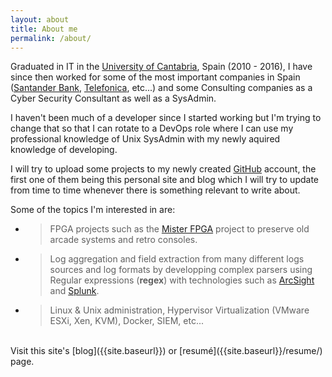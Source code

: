 ```yaml
---
layout: about
title: About me
permalink: /about/
---
```


Graduated in IT in the [University of Cantabria](https://web.unican.es/en/), Spain (2010 - 2016), I have since then worked for some of the most important companies in Spain ([Santander Bank](https://www.santander.com/en/), [Telefonica](https://www.telefonica.com/en/), etc...) and some Consulting companies as a Cyber Security Consultant as well as a SysAdmin. 

I haven't been much of a developer since I started working but I'm trying to change that so that I can rotate to a DevOps role where I can use my professional knowledge of Unix SysAdmin with my newly aquired knowledge of developing.

I will try to upload some projects to my newly created [GitHub](https://github.com/draz1c) account, the first one of them being this personal site and blog which I will try to update from time to time whenever there is something relevant to write about.

Some of the topics I'm interested in are:

- > FPGA projects such as the [Mister FPGA](https://github.com/MiSTer-devel/Main_MiSTer/wiki) project to preserve old arcade systems and retro consoles.

- > Log aggregation and field extraction from many different logs sources and log formats by developping complex parsers using Regular expressions (**regex**) with technologies such as [ArcSight](https://en.wikipedia.org/wiki/ArcSight) and [Splunk](https://en.wikipedia.org/wiki/Splunk).

- > Linux & Unix administration, Hypervisor Virtualization (VMware ESXi, Xen, KVM), Docker, SIEM, etc...

<br/>
Visit this site's [blog]({{site.baseurl}}) or [resumé]({{site.baseurl}}/resume/) page.
